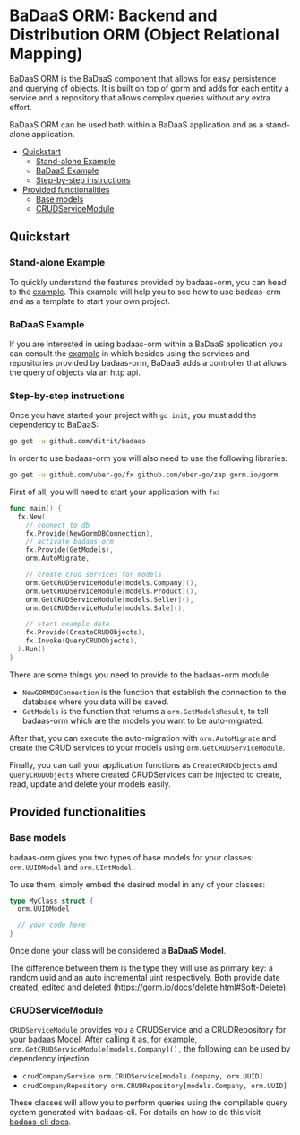 # BaDaaS ORM: Backend and Distribution ORM (Object Relational Mapping) <!-- omit in toc -->

BaDaaS ORM is the BaDaaS component that allows for easy persistence and querying of objects. It is built on top of gorm and adds for each entity a service and a repository that allows complex queries without any extra effort.

BaDaaS ORM can be used both within a BaDaaS application and as a stand-alone application.

- [Quickstart](#quickstart)
  - [Stand-alone Example](#stand-alone-example)
  - [BaDaaS Example](#badaas-example)
  - [Step-by-step instructions](#step-by-step-instructions)
- [Provided functionalities](#provided-functionalities)
  - [Base models](#base-models)
  - [CRUDServiceModule](#crudservicemodule)

## Quickstart

### Stand-alone Example

To quickly understand the features provided by badaas-orm, you can head to the [example](https://github.com/ditrit/badaas-orm-example). This example will help you to see how to use badaas-orm and as a template to start your own project.

### BaDaaS Example

If you are interested in using badaas-orm within a BaDaaS application you can consult the [example](https://github.com/ditrit/badaas-example) in which besides using the services and repositories provided by badaas-orm, BaDaaS adds a controller that allows the query of objects via an http api.

### Step-by-step instructions

Once you have started your project with `go init`, you must add the dependency to BaDaaS:

```bash
go get -u github.com/ditrit/badaas
```

In order to use badaas-orm you will also need to use the following libraries:

```bash
go get -u github.com/uber-go/fx github.com/uber-go/zap gorm.io/gorm
```

First of all, you will need to start your application with `fx`:

```go
func main() {
  fx.New(
    // connect to db
    fx.Provide(NewGormDBConnection),
    // activate badaas-orm
    fx.Provide(GetModels),
    orm.AutoMigrate,

    // create crud services for models
    orm.GetCRUDServiceModule[models.Company](),
    orm.GetCRUDServiceModule[models.Product](),
    orm.GetCRUDServiceModule[models.Seller](),
    orm.GetCRUDServiceModule[models.Sale](),

    // start example data
    fx.Provide(CreateCRUDObjects),
    fx.Invoke(QueryCRUDObjects),
  ).Run()
}
```

There are some things you need to provide to the badaas-orm module:

- `NewGORMDBConnection` is the function that establish the connection to the database where you data will be saved.
- `GetModels` is the function that returns a `orm.GetModelsResult`, to tell badaas-orm which are the models you want to be auto-migrated.

After that, you can execute the auto-migration with `orm.AutoMigrate` and create the CRUD services to your models using `orm.GetCRUDServiceModule`.

Finally, you can call your application functions as `CreateCRUDObjects` and `QueryCRUDObjects` where created CRUDServices can be injected to create, read, update and delete your models easily.

## Provided functionalities

### Base models

badaas-orm gives you two types of base models for your classes: `orm.UUIDModel` and `orm.UIntModel`.

To use them, simply embed the desired model in any of your classes:

```go
type MyClass struct {
  orm.UUIDModel

  // your code here
}
```

Once done your class will be considered a **BaDaaS Model**.

The difference between them is the type they will use as primary key: a random uuid and an auto incremental uint respectively. Both provide date created, edited and deleted (<https://gorm.io/docs/delete.html#Soft-Delete>).

### CRUDServiceModule

`CRUDServiceModule` provides you a CRUDService and a CRUDRepository for your badaas Model. After calling it as, for example, `orm.GetCRUDServiceModule[models.Company](),` the following can be used by dependency injection:

- `crudCompanyService orm.CRUDService[models.Company, orm.UUID]`
- `crudCompanyRepository orm.CRUDRepository[models.Company, orm.UUID]`

These classes will allow you to perform queries using the compilable query system generated with badaas-cli. For details on how to do this visit [badaas-cli docs](github.com/ditrit/badaas-cli/README.md).
